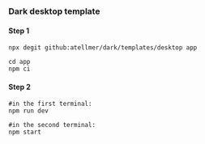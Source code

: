 ### Dark desktop template

#### Step 1

```
npx degit github:atellmer/dark/templates/desktop app
```

```
cd app
npm ci
```

#### Step 2

```
#in the first terminal:
npm run dev
```
```
#in the second terminal:
npm start
```
